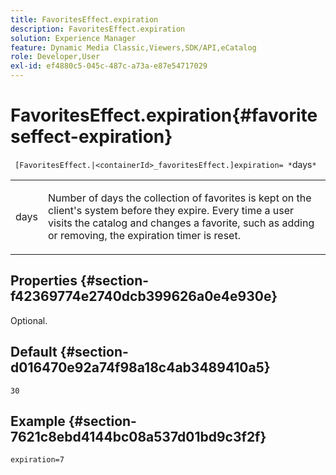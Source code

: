 ```yaml
---
title: FavoritesEffect.expiration
description: FavoritesEffect.expiration
solution: Experience Manager
feature: Dynamic Media Classic,Viewers,SDK/API,eCatalog
role: Developer,User
exl-id: ef4880c5-045c-487c-a73a-e87e54717029
---
```

# FavoritesEffect.expiration{#favoriteseffect-expiration}

` [FavoritesEffect.|<containerId>_favoritesEffect.]expiration= *`days`*`

<table id="table_2B109D2F91E64B5382B31921C3780FA5"> 
 <tbody> 
  <tr> 
   <td colname="col1"> <p><span class="codeph"><span class="varname"> days</span></span> </p> </td> 
   <td colname="col2"> <p> Number of days the collection of favorites is kept on the client's system before they expire. Every time a user visits the catalog and changes a favorite, such as adding or removing, the expiration timer is reset. </p> </td> 
  </tr> 
 </tbody> 
</table>

## Properties {#section-f42369774e2740dcb399626a0e4e930e}

Optional.

## Default {#section-d016470e92a74f98a18c4ab3489410a5}

`30`

## Example {#section-7621c8ebd4144bc08a537d01bd9c3f2f}

`expiration=7`
